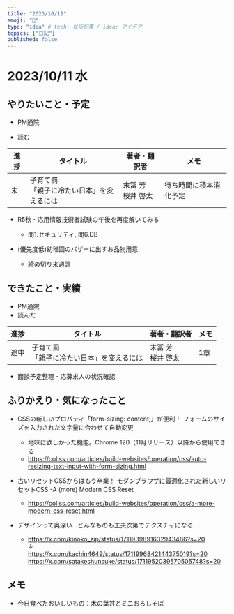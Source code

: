 ```yaml
---
title: "2023/10/11"
emoji: "💨"
type: "idea" # tech: 技術記事 / idea: アイデア
topics: ["日記"]
published: false
---
```


# 2023/10/11 水

## やりたいこと・予定

- PM通院

- 読む

| 進捗 | タイトル | 著者・翻訳者 | メモ |
| ---- | ---- | ---- | ---- |
| 未 | 子育て罰 <br>「親子に冷たい日本」を変えるには| 末冨 芳 <br>桜井 啓太  | 待ち時間に積本消化予定 |

- R5秋・応用情報技術者試験の午後を再度解いてみる
    - 問1.セキュリティ, 問6.DB

- (優先度低)幼稚園のバザーに出すお品物用意
    - 締め切り来週頭

## できたこと・実績

- PM通院
- 読んだ

| 進捗 | タイトル | 著者・翻訳者 | メモ |
| ---- | ---- | ---- | ---- |
| 途中 | 子育て罰 <br>「親子に冷たい日本」を変えるには| 末冨 芳 <br>桜井 啓太  | 1章 |

- 面談予定整理・応募求人の状況確認

## ふりかえり・気になったこと

- CSSの新しいプロパティ「form-sizing: content;」が便利！ フォームのサイズを入力された文字量に合わせて自動変更
    - 地味に欲しかった機能。Chrome 120（11月リリース）以降から使用できる
    - https://coliss.com/articles/build-websites/operation/css/auto-resizing-text-input-with-form-sizing.html

- 古いリセットCSSからはもう卒業！ モダンブラウザに最適化された新しいリセットCSS -A (more) Modern CSS Reset
    - https://coliss.com/articles/build-websites/operation/css/a-more-modern-css-reset.html

- デザインって奥深い…どんなものも工夫次第でテクスチャになる
    - https://x.com/kinoko_zip/status/1711939891632943486?s=20<br>
    ↓<br>
    https://x.com/kachin4649/status/1711996842144375019?s=20<br>
    https://x.com/satakeshunsuke/status/1711952039570505748?s=20



## メモ

- 今日食べたおいしいもの：木の葉丼とミニおろしそば


